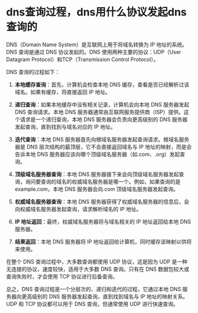 # dns查询过程，dns用什么协议发起dns查询的

DNS（Domain Name System）是互联网上用于将域名转换为 IP 地址的系统。DNS 查询是通过 DNS 协议发起的。DNS 使用两种主要的协议：UDP（User Datagram Protocol）和TCP（Transmission Control Protocol）。

DNS 查询的过程如下：

1. **本地缓存查询**：首先，计算机会检查本地 DNS 缓存，查看是否已经解析过该域名。如果有缓存，将直接返回 IP 地址。

2. **递归查询**：如果本地缓存中没有相关记录，计算机会向本地 DNS 服务器发起 DNS 查询请求。本地 DNS 服务器通常由互联网服务提供商（ISP）提供。这个请求是一个递归查询，本地 DNS 服务器会负责向更高级别的 DNS 服务器发起查询，直到找到与域名对应的 IP 地址。

3. **迭代查询**：本地 DNS 服务器首先向根域名服务器发起查询请求。根域名服务器是 DNS 层次结构的最顶层，它不会直接返回域名与 IP 地址的映射，而是会告诉本地 DNS 服务器应该向哪个顶级域名服务器（如.com、.org）发起查询。

4. **顶级域名服务器查询**：本地 DNS 服务器接下来会向顶级域名服务器发起查询，询问要查询的域名的权威域名服务器是哪一个。例如，如果查询的是 example.com，本地 DNS 服务器会向.com 顶级域名服务器发起查询。

5. **权威域名服务器查询**：本地 DNS 服务器获得了权威域名服务器的信息后，会向权威域名服务器发起查询，请求解析域名的 IP 地址。

6. **IP 地址返回**：最终，权威域名服务器将与域名相关的 IP 地址返回给本地 DNS 服务器。

7. **结果返回**：本地 DNS 服务器将 IP 地址返回给计算机，同时缓存该映射以供将来使用。

在整个 DNS 查询过程中，大多数查询都使用 UDP 协议，这是因为 UDP 是一种无连接的协议，速度较快，适用于大多数 DNS 查询。只有在 DNS 数据包较大或查询失败时，才会使用 TCP 协议进行后备查询。

总之，DNS 查询过程是一个分层次的、递归和迭代的过程，它通过本地 DNS 服务器向更高级别的 DNS 服务器发起查询，直到找到域名与 IP 地址的映射关系。UDP 和 TCP 协议都可以用于 DNS 查询，但通常使用 UDP 进行快速查询。